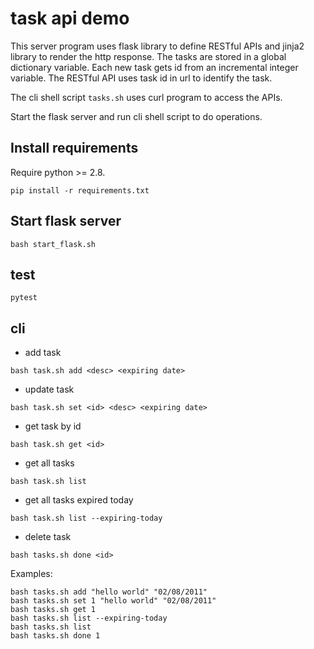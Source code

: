 # task api demo

This server program uses flask library to define RESTful APIs
and jinja2 library to render the http response.
The tasks are stored in a global dictionary variable.
Each new task gets id from an incremental integer variable.
The RESTful API uses task id in url to identify the task.

The cli shell script `tasks.sh` uses curl program to access the APIs.

Start the flask server and run cli shell script to do operations.

## Install requirements

Require python >= 2.8.

```
pip install -r requirements.txt
```

## Start flask server

```
bash start_flask.sh
```

## test

```
pytest
```

## cli

* add task

`bash task.sh add <desc> <expiring date>`

* update task

`bash task.sh set <id> <desc> <expiring date>`

* get task by id

`bash task.sh get <id>`

* get all tasks

`bash task.sh list`

* get all tasks expired today

`bash task.sh list --expiring-today`

* delete task

`bash tasks.sh done <id>`

Examples:

```
bash tasks.sh add "hello world" "02/08/2011"
bash tasks.sh set 1 "hello world" "02/08/2011"
bash tasks.sh get 1
bash tasks.sh list --expiring-today
bash tasks.sh list
bash tasks.sh done 1
```
